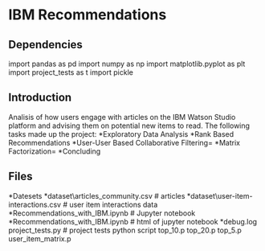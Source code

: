 # IBM Recommendations  
## Dependencies
import pandas as pd
import numpy as np
import matplotlib.pyplot as plt
import project_tests as t
import pickle

## Introduction
Analisis of how users engage with articles on the IBM Watson Studio platform and advising them on potential new items to read. 
The following tasks made up the project:
*Exploratory Data Analysis
*Rank Based Recommendations
*User-User Based Collaborative Filtering=
*Matrix Factorization=
*Concluding

## Files
*Datesets
   *dataset\articles_community.csv # articles
   *dataset\user-item-interactions.csv # user item interactions data
*Recommendations_with_IBM.ipynb # Jupyter notebook
*Recommendations_with_IBM.ipynb # html of jupyter notebook
*debug.log project_tests.py # project tests python script top_10.p top_20.p top_5.p user_item_matrix.p
